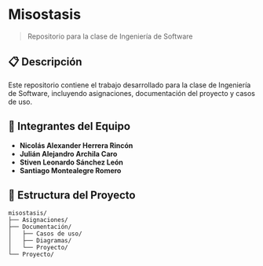 # Misostasis

> Repositorio para la clase de Ingeniería de Software

## 📋 Descripción

Este repositorio contiene el trabajo desarrollado para la clase de Ingeniería de Software, incluyendo asignaciones, documentación del proyecto y casos de uso.

## 👥 Integrantes del Equipo

- **Nicolás Alexander Herrera Rincón**
- **Julián Alejandro Archila Caro**
- **Stiven Leonardo Sánchez León**
- **Santiago Montealegre Romero**

## 📁 Estructura del Proyecto

```
misostasis/
├── Asignaciones/
├── Documentación/
│   ├── Casos de uso/
│   ├── Diagramas/
│   └── Proyecto/
└── Proyecto/
```

